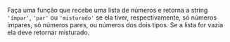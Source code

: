 Faça uma função que recebe uma lista de números e retorna a string `'ímpar'`, `'par'` ou `'misturado'` se ela tiver, respectivamente, só números ímpares, só números pares, ou números dos dois tipos. Se a lista for vazia ela deve retornar misturado.
